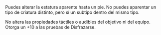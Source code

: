 Puedes alterar la estatura aparente hasta un pie. No puedes aparentar un tipo de criatura distinto, pero sí un subtipo dentro del mismo tipo.

No altera las propiedades táctiles o audibles del objetivo ni del equipo. Otorga un +10 a las pruebas de Disfrazarse.
